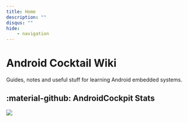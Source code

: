 ```yaml
---
title: Home
description: ""
disqus: ""
hide:
    - navigation
---
```


<style>
    .md-typeset .cover {
        display: none;
    }
    .md-typeset .cover + hr {
        display: none;
    }
    .md-typeset h1,
    .md-typeset h2 {
        color: black;
    }
</style>

# Android Cocktail Wiki

Guides, notes and useful stuff for learning Android embedded systems.

## :material-github: AndroidCockpit Stats
![](https://github-readme-stats.vercel.app/api?username=MinSteve&count_private=true&show_icons=true&hide_border=true&hide_title=true)

<!-- > Using __GitHub Stats__ and __Top Langs__ by [:material-github: anuraghazra](https://github.com/anuraghazra/github-readme-stats)
        ...       # Other markdown pages, images and other files.
 -->